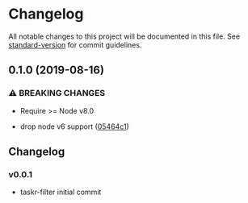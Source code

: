 # Changelog

All notable changes to this project will be documented in this file. See [standard-version](https://github.com/conventional-changelog/standard-version) for commit guidelines.

## 0.1.0 (2019-08-16)


### ⚠ BREAKING CHANGES

* Require >= Node v8.0

* drop node v6 support ([05464c1](https://github.com/caseyWebb/taskr-filter/commit/05464c1))

## Changelog

### v0.0.1

 * taskr-filter initial commit
